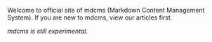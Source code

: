 Welcome to official site of mdcms (Markdown Content Management System). If you are new to mdcms, view our articles first.

*mdcms is still experimental.*

